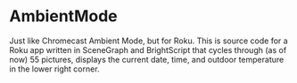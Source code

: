 # AmbientMode
Just like Chromecast Ambient Mode, but for Roku. This is source code for a Roku app written in SceneGraph and BrightScript that cycles through (as of now) 55 pictures, displays the current date, time, and outdoor temperature in the lower right corner.
